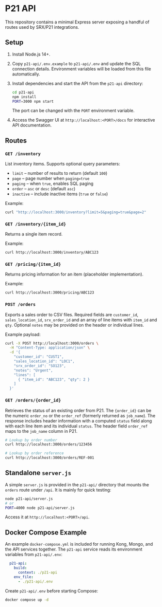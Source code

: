 # P21 API

This repository contains a minimal Express server exposing a handful of routes used by SRX/P21 integrations.

## Setup

1. Install Node.js 14+.

2. Copy `p21-api/.env.example` to `p21-api/.env` and update the SQL connection details. Environment variables will be loaded from this file automatically.

3. Install dependencies and start the API from the `p21-api` directory:
   ```bash
   cd p21-api
   npm install
   PORT=3000 npm start
   ```
   The port can be changed with the `PORT` environment variable.
   
4. Access the Swagger UI at `http://localhost:<PORT>/docs` for interactive API documentation.

## Routes

### `GET /inventory`
List inventory items. Supports optional query parameters:
- `limit` – number of results to return (default `100`)
- `page` – page number when `paging=true`
- `paging` – when `true`, enables SQL paging
- `order` – `asc` or `desc` (default `asc`)
- `inactive` – include inactive items (`true` or `false`)

Example:
```bash
curl "http://localhost:3000/inventory?limit=5&paging=true&page=2"
```

### `GET /inventory/{item_id}`
Returns a single item record.

Example:
```bash
curl http://localhost:3000/inventory/ABC123
```

### `GET /pricing/{item_id}`
Returns pricing information for an item (placeholder implementation).

Example:
```bash
curl http://localhost:3000/pricing/ABC123
```

### `POST /orders`
Exports a sales order to CSV files. Required fields are `customer_id`,
`sales_location_id`, `srx_order_id` and an array of line items with `item_id`
and `qty`. Optional `notes` may be provided on the header or individual lines.

Example payload:
```bash
curl -X POST http://localhost:3000/orders \
  -H "Content-Type: application/json" \
  -d '{
    "customer_id": "CUST1",
    "sales_location_id": "LOC1",
    "srx_order_id": "SO123",
    "notes": "Urgent",
    "lines": [
      { "item_id": "ABC123", "qty": 2 }
    ]
  }'
```

### `GET /orders/{order_id}`
Retrieves the status of an existing order from P21. The `{order_id}` can be the
numeric `order_no` or the `order_ref` (formerly returned as `job_name`). The
response includes header information with a computed `status` field along with
each line item and its individual `status`. The header field `order_ref` maps to
the `job_name` column in P21.

```bash
# Lookup by order number
curl http://localhost:3000/orders/123456

# Lookup by order reference
curl http://localhost:3000/orders/REF-001
```

## Standalone `server.js`
A simple `server.js` is provided in the `p21-api/` directory that mounts the `orders` route under `/api`. It is mainly for quick testing:

```bash
node p21-api/server.js
# or
PORT=4000 node p21-api/server.js
```

Access it at `http://localhost:<PORT>/api`.

## Docker Compose Example

An example `docker-compose.yml` is included for running Kong, Mongo, and the API
services together. The `p21-api` service reads its environment variables from
`p21-api/.env`:

```yaml
  p21-api:
    build:
      context: ./p21-api
    env_file:
      - ./p21-api/.env
```

Create `p21-api/.env` before starting Compose:

```bash
docker compose up -d
```


